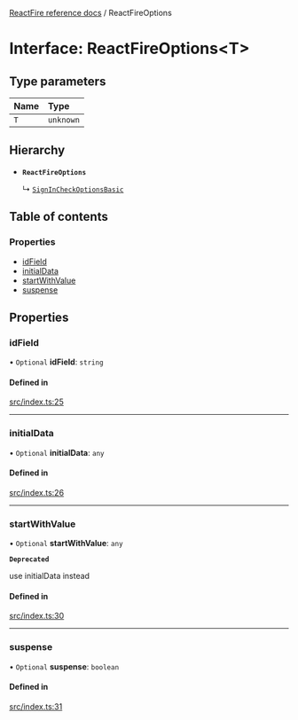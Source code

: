 [ReactFire reference docs](../README.md) / ReactFireOptions

# Interface: ReactFireOptions\<T\>

## Type parameters

| Name | Type |
| :------ | :------ |
| `T` | `unknown` |

## Hierarchy

- **`ReactFireOptions`**

  ↳ [`SignInCheckOptionsBasic`](SignInCheckOptionsBasic.md)

## Table of contents

### Properties

- [idField](ReactFireOptions.md#idfield)
- [initialData](ReactFireOptions.md#initialdata)
- [startWithValue](ReactFireOptions.md#startwithvalue)
- [suspense](ReactFireOptions.md#suspense)

## Properties

### idField

• `Optional` **idField**: `string`

#### Defined in

[src/index.ts:25](https://github.com/masewo/reactfire/blob/main/src/index.ts#L25)

___

### initialData

• `Optional` **initialData**: `any`

#### Defined in

[src/index.ts:26](https://github.com/masewo/reactfire/blob/main/src/index.ts#L26)

___

### startWithValue

• `Optional` **startWithValue**: `any`

**`Deprecated`**

use initialData instead

#### Defined in

[src/index.ts:30](https://github.com/masewo/reactfire/blob/main/src/index.ts#L30)

___

### suspense

• `Optional` **suspense**: `boolean`

#### Defined in

[src/index.ts:31](https://github.com/masewo/reactfire/blob/main/src/index.ts#L31)
